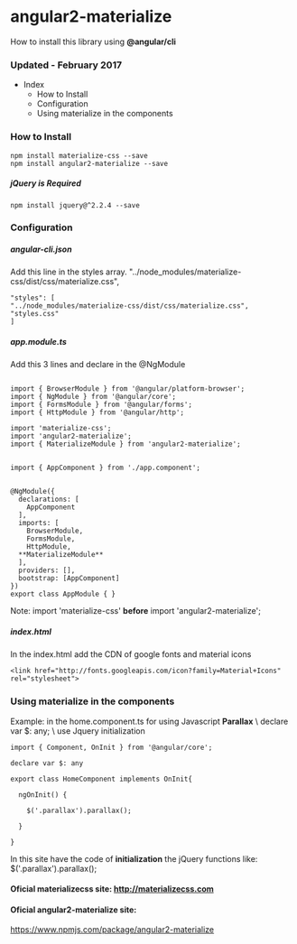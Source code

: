 # angular2-materialize
  How to install this library using **@angular/cli**


### Updated -  February 2017


- Index
  + How to Install
  + Configuration
  + Using materialize in the components


### How to Install

```
npm install materialize-css --save
npm install angular2-materialize --save

```
##### jQuery is Required
```
npm install jquery@^2.2.4 --save
```


### Configuration

##### angular-cli.json
Add this line in the styles array.
"../node_modules/materialize-css/dist/css/materialize.css",

```
"styles": [
"../node_modules/materialize-css/dist/css/materialize.css",
"styles.css"
]
```


##### app.module.ts
Add this 3 lines and declare in the @NgModule

```

import { BrowserModule } from '@angular/platform-browser';
import { NgModule } from '@angular/core';
import { FormsModule } from '@angular/forms';
import { HttpModule } from '@angular/http';

import 'materialize-css';
import 'angular2-materialize';
import { MaterializeModule } from 'angular2-materialize';


import { AppComponent } from './app.component';


@NgModule({
  declarations: [
    AppComponent
  ],
  imports: [
    BrowserModule,
    FormsModule,
    HttpModule,
  **MaterializeModule**
  ],
  providers: [],
  bootstrap: [AppComponent]
})
export class AppModule { }
```
Note:  import 'materialize-css' **before** import 'angular2-materialize';






##### index.html
In the index.html add the CDN of google fonts and material icons
```
<link href="http://fonts.googleapis.com/icon?family=Material+Icons" rel="stylesheet">

```


### Using materialize in the components

Example: in the  home.component.ts for using Javascript **Parallax**
\\ declare var $: any;
\\ use Jquery initialization

```
import { Component, OnInit } from '@angular/core';

declare var $: any

export class HomeComponent implements OnInit{

  ngOnInit() {

    $('.parallax').parallax();

  }

}
```
In this site have the code of **initialization** the jQuery functions like:  $('.parallax').parallax();


#### Oficial materializecss site:  http://materializecss.com

#### Oficial angular2-materialize site:
https://www.npmjs.com/package/angular2-materialize
